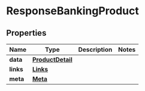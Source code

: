 # ResponseBankingProduct

## Properties
Name | Type | Description | Notes
------------ | ------------- | ------------- | -------------
**data** | [**ProductDetail**](ProductDetail.md) |  | 
**links** | [**Links**](Links.md) |  | 
**meta** | [**Meta**](Meta.md) |  | 
